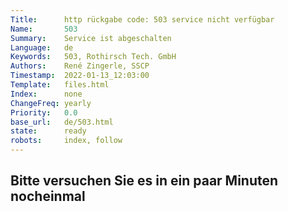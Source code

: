 ```yaml
---
Title:      http rückgabe code: 503 service nicht verfügbar
Name:       503
Summary:    Service ist abgeschalten
Language:   de
Keywords:   503, Rothirsch Tech. GmbH
Authors:    René Zingerle, SSCP
Timestamp:  2022-01-13_12:03:00
Template:   files.html
Index:      none
ChangeFreq: yearly
Priority:   0.0
base_url:   de/503.html
state:      ready
robots:     index, follow
---
```


## Bitte versuchen Sie es in ein paar Minuten nocheinmal
